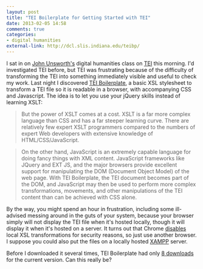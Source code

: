 ```yaml
---
layout: post
title: "TEI Boilerplate for Getting Started with TEI"
date: 2013-02-05 14:58
comments: true
categories: 
- digital humanities
external-link: http://dcl.slis.indiana.edu/teibp/
---
```


I sat in on [John Unsworth's][] digital humanities class on [TEI][] this
morning. I'd investigated TEI before, but TEI was frustrating because of
the difficulty of transforming the TEI into something immediately
visible and useful to check my work. Last night I discovered [TEI Boilerplate][], a basic XSL stylesheet to transform a TEI file so it is
readable in a browser, with accompanying CSS and Javascript. The idea is
to let you use your jQuery skills instead of learning XSLT:

<!--more-->

> But the power of XSLT comes at a cost. XSLT is a far more complex
> language than CSS and has a far steeper learning curve. There are
> relatively few expert XSLT programmers compared to the numbers of
> expert Web developers with extensive knowledge of HTML/CSS/JavaScript.

> On the other hand, JavaScript is an extremely capable language for
> doing fancy things with XML content. JavaScript frameworks like JQuery
> and EXT JS, and the major browsers provide excellent support for
> manipulating the DOM (Document Object Model) of the web page. With TEI
> Boilerplate, the TEI document becomes part of the DOM, and JavaScript
> may then be used to perform more complex transformations, movements,
> and other manipulations of the TEI content than can be achieved with
> CSS alone.

By the way, you might spend an hour in frustration, including some
ill-advised messing around in the guts of your system, because your
browser simply will not display the TEI file when it's hosted locally,
though it will display it when it's hosted on a server. It turns out
that Chrome [disables][] local XSL transformations for security reasons,
so just use another browser. I suppose you could also put the files on a
locally hosted [XAMPP][] server.

Before I downloaded it several times, TEI Boilerplate had only [8
downloads][] for the current version. Can this really be?

  [John Unsworth's]: https://twitter.com/unsworth
  [TEI]: http://www.tei-c.org/index.xml
  [TEI Boilerplate]: http://dcl.slis.indiana.edu/teibp/
  [disables]: http://stackoverflow.com/a/6251757
  [XAMPP]: http://www.apachefriends.org/en/xampp.html
  [8 downloads]: http://sourceforge.net/projects/teiboilerplate/files/
